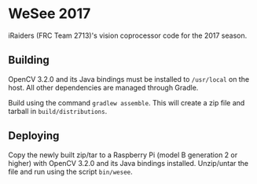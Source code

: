 # WeSee 2017
iRaiders (FRC Team 2713)'s vision coprocessor code for the 2017 season.

## Building
OpenCV 3.2.0 and its Java bindings must be installed to `/usr/local` on
the host. All other dependencies are managed through Gradle.

Build using the command `gradlew assemble`. This will create a
zip file and tarball in `build/distributions`.

## Deploying
Copy the newly built zip/tar to a Raspberry Pi (model B generation 2 or higher)
with OpenCV 3.2.0 and its Java bindings installed. Unzip/untar the file and run
using the script `bin/wesee`.
